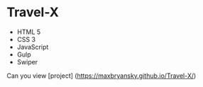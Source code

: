 # Travel-X
- HTML 5
- CSS 3
- JavaScript
- Gulp
- Swiper

Can you view [project] (https://maxbryansky.github.io/Travel-X/)
